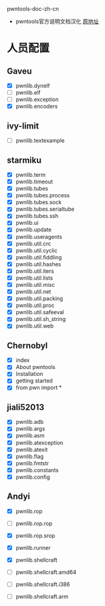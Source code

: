 pwntools-doc-zh-cn
- pwntools官方说明文档汉化 [原地址](https://docs.pwntools.com/en/stable/index.html)

# 人员配置

## Gaveu

- [x] pwnlib.dynelf
- [ ] pwnlib.elf
- [ ] pwnlib.exception
- [x] pwnlib.encoders

## ivy-limit

- [ ] pwnlib.textexample

## starmiku

- [x] pwnlib.term
- [x] pwnlib.timeout
- [x] pwnlib.tubes
- [x] pwnlib.tubes.process
- [x] pwnlib.tubes.sock
- [x] pwnlib.tubes.serialtube
- [x] pwnlib.tubes.ssh
- [x] pwnlib.ui
- [x] pwnlib.update
- [x] pwnlib.useragents
- [x] pwnlib.util.crc
- [x] pwnlib.util.cyclic
- [x] pwnlib.util.fiddling
- [x] pwnlib.util.hashes
- [x] pwnlib.util.iters
- [x] pwnlib.util.lists
- [x] pwnlib.util.misc
- [x] pwnlib.util.net
- [x] pwnlib.util.packing
- [x] pwnlib.util.proc
- [x] pwnlib.util.safeeval
- [x] pwnlib.util.sh_string
- [x] pwnlib.util.web

## Chernobyl

- [x] index
- [x] About pwntools
- [x] Installation
- [x] getting started
- [x] from pwn import *

## jiali52013

- [x] pwnlib.adb
- [x] pwnlib.args
- [x] pwnlib.asm
- [x] pwnlib.atexception
- [x] pwnlib.atexit
- [x] pwnlib.flag
- [x] pwnlib.fmtstr
- [x] pwnlib.constants
- [x] pwnlib.config
## Andyi
- [x] pwnlib.rop
- [ ] pwnlib.rop.rop
- [x] pwnlib.rop.srop
- [x] pwnlib.runner
- [x] pwnlib.shellcraft
- [ ] pwnlib.shellcraft.amd64
- [ ] pwnlib.shellcraft.i386
- [ ] pwnlib.shellcraft.arm

